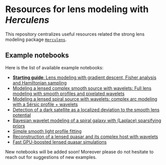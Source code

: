 # Resources for lens modeling with _Herculens_

This repository centralizes useful resources related the strong lens modeling package [`Herculens`](https://github.com/austinpeel/herculens).

## Example notebooks

Here is the list of available example notebooks:

- [**Starting guide**: Lens modeling with gradient descent, Fisher analysis and Hamiltonian sampling](notebooks/herculens__Starting_guide.ipynb)
- [Modeling a lensed complex smooth source with wavelets: Full lens modeling with smooth profiles and pixelated wavelets](notebooks/herculens__Complex_lensed_source_modeling_1.ipynb)
- [Modeling a lensed spiral source with wavelets: complex arc modeling with a Sérsic profile + wavelets](notebooks/herculens__Complex_lensed_source_modeling_2.ipynb)
- [Detection of a dark satellite as a localized deviation to the smooth lens potential](notebooks/herculens__Subhalo_detection_with_wavelets.ipynb)
- [Bayesian wavelet modeling of a spiral galaxy with (Laplace) sparsifying priors](notebooks/herculens__Spiral_galaxy_Bayesian_sparsity_Laplace.ipynb)
- [Simple smooth light profile fitting](notebooks/herculens__Simple_galaxy_fitting.ipynb)
- [Reconstruction of a lensed quasar and its complex host with wavelets](notebooks/herculens__Complex_source_and_point_source_modeling.ipynb)
- [Fast GPU-boosted lensed quasar simulations](notebooks/herculens__Fast_lensed_quasar_simulations.ipynb)

New notebooks will be added soon! Moreover please do not hesitate to reach out for suggestions of new examples.

